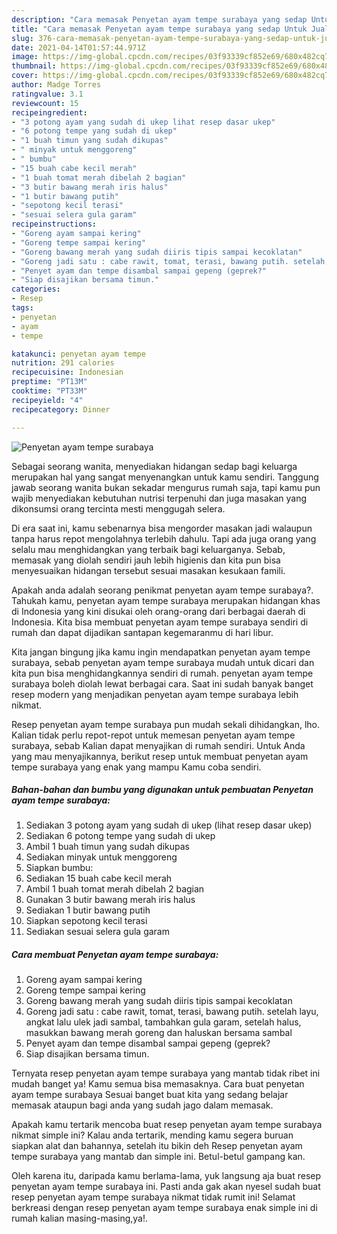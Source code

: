 ```yaml
---
description: "Cara memasak Penyetan ayam tempe surabaya yang sedap Untuk Jualan"
title: "Cara memasak Penyetan ayam tempe surabaya yang sedap Untuk Jualan"
slug: 376-cara-memasak-penyetan-ayam-tempe-surabaya-yang-sedap-untuk-jualan
date: 2021-04-14T01:57:44.971Z
image: https://img-global.cpcdn.com/recipes/03f93339cf852e69/680x482cq70/penyetan-ayam-tempe-surabaya-foto-resep-utama.jpg
thumbnail: https://img-global.cpcdn.com/recipes/03f93339cf852e69/680x482cq70/penyetan-ayam-tempe-surabaya-foto-resep-utama.jpg
cover: https://img-global.cpcdn.com/recipes/03f93339cf852e69/680x482cq70/penyetan-ayam-tempe-surabaya-foto-resep-utama.jpg
author: Madge Torres
ratingvalue: 3.1
reviewcount: 15
recipeingredient:
- "3 potong ayam yang sudah di ukep lihat resep dasar ukep"
- "6 potong tempe yang sudah di ukep"
- "1 buah timun yang sudah dikupas"
- " minyak untuk menggoreng"
- " bumbu"
- "15 buah cabe kecil merah"
- "1 buah tomat merah dibelah 2 bagian"
- "3 butir bawang merah iris halus"
- "1 butir bawang putih"
- "sepotong kecil terasi"
- "sesuai selera gula garam"
recipeinstructions:
- "Goreng ayam sampai kering"
- "Goreng tempe sampai kering"
- "Goreng bawang merah yang sudah diiris tipis sampai kecoklatan"
- "Goreng jadi satu : cabe rawit, tomat, terasi, bawang putih. setelah layu, angkat lalu ulek jadi sambal, tambahkan gula garam, setelah halus, masukkan bawang merah goreng dan haluskan bersama sambal"
- "Penyet ayam dan tempe disambal sampai gepeng (geprek?"
- "Siap disajikan bersama timun."
categories:
- Resep
tags:
- penyetan
- ayam
- tempe

katakunci: penyetan ayam tempe 
nutrition: 291 calories
recipecuisine: Indonesian
preptime: "PT13M"
cooktime: "PT33M"
recipeyield: "4"
recipecategory: Dinner

---
```



![Penyetan ayam tempe surabaya](https://img-global.cpcdn.com/recipes/03f93339cf852e69/680x482cq70/penyetan-ayam-tempe-surabaya-foto-resep-utama.jpg)

Sebagai seorang wanita, menyediakan hidangan sedap bagi keluarga merupakan hal yang sangat menyenangkan untuk kamu sendiri. Tanggung jawab seorang  wanita bukan sekadar mengurus rumah saja, tapi kamu pun wajib menyediakan kebutuhan nutrisi terpenuhi dan juga masakan yang dikonsumsi orang tercinta mesti menggugah selera.

Di era  saat ini, kamu sebenarnya bisa mengorder masakan jadi walaupun tanpa harus repot mengolahnya terlebih dahulu. Tapi ada juga orang yang selalu mau menghidangkan yang terbaik bagi keluarganya. Sebab, memasak yang diolah sendiri jauh lebih higienis dan kita pun bisa menyesuaikan hidangan tersebut sesuai masakan kesukaan famili. 



Apakah anda adalah seorang penikmat penyetan ayam tempe surabaya?. Tahukah kamu, penyetan ayam tempe surabaya merupakan hidangan khas di Indonesia yang kini disukai oleh orang-orang dari berbagai daerah di Indonesia. Kita bisa membuat penyetan ayam tempe surabaya sendiri di rumah dan dapat dijadikan santapan kegemaranmu di hari libur.

Kita jangan bingung jika kamu ingin mendapatkan penyetan ayam tempe surabaya, sebab penyetan ayam tempe surabaya mudah untuk dicari dan kita pun bisa menghidangkannya sendiri di rumah. penyetan ayam tempe surabaya boleh diolah lewat berbagai cara. Saat ini sudah banyak banget resep modern yang menjadikan penyetan ayam tempe surabaya lebih nikmat.

Resep penyetan ayam tempe surabaya pun mudah sekali dihidangkan, lho. Kalian tidak perlu repot-repot untuk memesan penyetan ayam tempe surabaya, sebab Kalian dapat menyajikan di rumah sendiri. Untuk Anda yang mau menyajikannya, berikut resep untuk membuat penyetan ayam tempe surabaya yang enak yang mampu Kamu coba sendiri.

<!--inarticleads1-->

##### Bahan-bahan dan bumbu yang digunakan untuk pembuatan Penyetan ayam tempe surabaya:

1. Sediakan 3 potong ayam yang sudah di ukep (lihat resep dasar ukep)
1. Sediakan 6 potong tempe yang sudah di ukep
1. Ambil 1 buah timun yang sudah dikupas
1. Sediakan  minyak untuk menggoreng
1. Siapkan  bumbu:
1. Sediakan 15 buah cabe kecil merah
1. Ambil 1 buah tomat merah dibelah 2 bagian
1. Gunakan 3 butir bawang merah iris halus
1. Sediakan 1 butir bawang putih
1. Siapkan sepotong kecil terasi
1. Sediakan sesuai selera gula garam




<!--inarticleads2-->

##### Cara membuat Penyetan ayam tempe surabaya:

1. Goreng ayam sampai kering
1. Goreng tempe sampai kering
1. Goreng bawang merah yang sudah diiris tipis sampai kecoklatan
1. Goreng jadi satu : cabe rawit, tomat, terasi, bawang putih. setelah layu, angkat lalu ulek jadi sambal, tambahkan gula garam, setelah halus, masukkan bawang merah goreng dan haluskan bersama sambal
1. Penyet ayam dan tempe disambal sampai gepeng (geprek?
1. Siap disajikan bersama timun.




Ternyata resep penyetan ayam tempe surabaya yang mantab tidak ribet ini mudah banget ya! Kamu semua bisa memasaknya. Cara buat penyetan ayam tempe surabaya Sesuai banget buat kita yang sedang belajar memasak ataupun bagi anda yang sudah jago dalam memasak.

Apakah kamu tertarik mencoba buat resep penyetan ayam tempe surabaya nikmat simple ini? Kalau anda tertarik, mending kamu segera buruan siapkan alat dan bahannya, setelah itu bikin deh Resep penyetan ayam tempe surabaya yang mantab dan simple ini. Betul-betul gampang kan. 

Oleh karena itu, daripada kamu berlama-lama, yuk langsung aja buat resep penyetan ayam tempe surabaya ini. Pasti anda gak akan nyesel sudah buat resep penyetan ayam tempe surabaya nikmat tidak rumit ini! Selamat berkreasi dengan resep penyetan ayam tempe surabaya enak simple ini di rumah kalian masing-masing,ya!.

